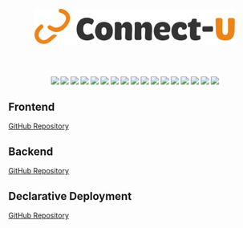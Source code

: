 <p align="center">
  <a href="https://connect-u.site/" target="blank"><img src=".github/logo_full_dark.svg" width="400" alt="Connect-U Logo" /></a>
</p>

<br>
<br>

<p align="center">
  <a href="https://angular.dev/" target="_blank"><img src="https://img.shields.io/badge/Angular-%23DD0031.svg?logo=angular&logoColor=white"/></a>
  <a href="https://nestjs.com/" target="_blank"><img src="https://img.shields.io/badge/Nest.js-%23E0234E.svg?logo=nestjs&logoColor=white"/></a>
  <a href="https://www.typescriptlang.org/" target="_blank"><img src="https://img.shields.io/badge/TypeScript-3178C6?logo=typescript&logoColor=fff"/></a>
  <a href="https://www.docker.com/" target="_blank"><img src="https://img.shields.io/badge/Docker-2496ED?logo=docker&logoColor=fff"/></a>
  <a href="https://kubernetes.io/" target="_blank"><img src="https://img.shields.io/badge/Kubernetes-326CE5?logo=kubernetes&logoColor=fff"/></a>
  <a href="https://argo-cd.readthedocs.io/en/stable/" target="_blank"><img src="https://img.shields.io/badge/Argocd-EF7B4D?&logo=Argo&logoColor=white"/></a>
  <a href="https://nodejs.org/" target="_blank"><img src="https://img.shields.io/badge/Node.js-6DA55F?logo=node.js&logoColor=white"/></a>
  <a href="https://www.npmjs.com/" target="_blank"><img src="https://img.shields.io/badge/npm-CB3837?logo=npm&logoColor=fff"/></a>
  <a href="https://typeorm.io/" target="_blank"><img src="https://img.shields.io/badge/TypeORM-FE0803?logo=typeorm&logoColor=fff"/></a>
  <a href="https://jestjs.io/" target="_blank"><img src="https://img.shields.io/badge/Jest-C21325?logo=jest&logoColor=fff"/></a>
  <a href="#" target="_blank"><img src="https://img.shields.io/badge/YAML-CB171E?logo=yaml&logoColor=fff"/></a>
  <a href="https://connect-u.site/" target="_blank"><img src="https://img.shields.io/website-up-down-green-red/http/argo.connect-u.site.svg"/></a>
  <a href="https://dev.connect-u.site/" target="_blank"><img src="https://img.shields.io/website-up-down-green-red/http/argo.connect-u.site.svg?label=Dev%20Server"/></a>
  <a href="https://dev.connect-u.site/api/docs" target="_blank"><img src="https://img.shields.io/website-up-down-green-red/http/argo.connect-u.site.svg?label=OpenAPI%20Docs"/></a>
  <a href="https://argo.connect-u.site" target="_blank"><img src="https://img.shields.io/website-up-down-green-red/http/argo.connect-u.site.svg?label=ArgoCD%20Dashboard"/></a>
  <a href="https://github.com/VNxyz1/Connect-U-Frontend/pkgs/container/connect-u-frontend" target="_blank"><img src="https://img.shields.io/badge/Docker%20images%20frontend-2496ED?logo=docker&logoColor=fff"/></a>
  <a href="https://github.com/VNxyz1/Connect-U-Backend/pkgs/container/connect-u-backend" target="_blank"><img src="https://img.shields.io/badge/Docker%20images%20backend-2496ED?logo=docker&logoColor=fff"/></a>
</p>

## Frontend
[GitHub Repository](https://github.com/VNxyz1/Connect-U-Frontend)

## Backend
[GitHub Repository](https://github.com/VNxyz1/Connect-U-Backend)

## Declarative Deployment
[GitHub Repository](https://github.com/VNxyz1/connect-u-deployment)
